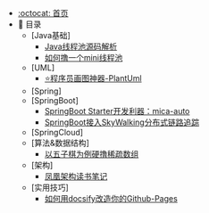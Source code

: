 * [:octocat: 首页](/README)
* :memo: 目录
    * [Java基础]
        * [Java线程池源码解析](/Java基础/线程池/Java线程池源码解析.md)    
        * [如何撸一个mini线程池](/Java基础/线程池/如何撸一个mini线程池.md)
    * [UML]
        * [⭐程序员画图神器-PlantUml](/Uml/程序员画图神器-PlantUml.md) 
    * [Spring]
    * [SpringBoot]
        * [SpringBoot Starter开发利器：mica-auto](/SpringBoot/mica-auto.md)
        * [SpringBoot接入SkyWalking分布式链路追踪](/SpringBoot/SpringBoot接入SkyWalking分布式链路追踪.md)
    * [SpringCloud]
    * [算法&数据结构]
        * [以五子棋为例硬撸稀疏数组](/Algorithm/以五子棋为例硬撸稀疏数组.md)
    * [架构]
        * [凤凰架构读书笔记](/Architecture/凤凰架构读书笔记.md)
    * [实用技巧]
        * [如何用docsify改造你的Github-Pages](/Skill/如何用docsify改造你的Github-Pages.md)
        
        